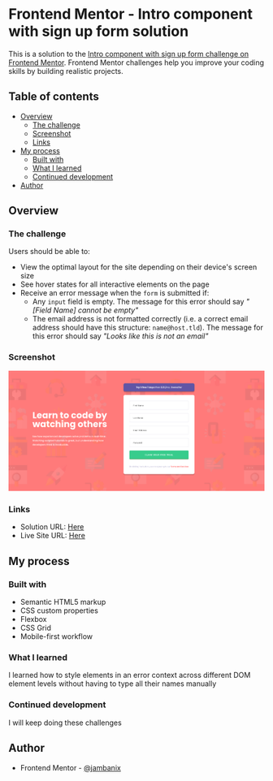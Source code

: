 # Frontend Mentor - Intro component with sign up form solution

This is a solution to the [Intro component with sign up form challenge on Frontend Mentor](https://www.frontendmentor.io/challenges/intro-component-with-signup-form-5cf91bd49edda32581d28fd1). Frontend Mentor challenges help you improve your coding skills by building realistic projects.

## Table of contents

- [Overview](#overview)
  - [The challenge](#the-challenge)
  - [Screenshot](#screenshot)
  - [Links](#links)
- [My process](#my-process)
  - [Built with](#built-with)
  - [What I learned](#what-i-learned)
  - [Continued development](#continued-development)
- [Author](#author)


## Overview

### The challenge

Users should be able to:

- View the optimal layout for the site depending on their device's screen size
- See hover states for all interactive elements on the page
- Receive an error message when the `form` is submitted if:
  - Any `input` field is empty. The message for this error should say _"[Field Name] cannot be empty"_
  - The email address is not formatted correctly (i.e. a correct email address should have this structure: `name@host.tld`). The message for this error should say _"Looks like this is not an email"_

### Screenshot

![](./preview.png)

### Links

- Solution URL: [Here](https://github.com/jambanix/frontendmentor_intro-component-with-signup-form)
- Live Site URL: [Here](https://jambanix.github.io/frontendmentor_intro-component-with-signup-form/)

## My process

### Built with

- Semantic HTML5 markup
- CSS custom properties
- Flexbox
- CSS Grid
- Mobile-first workflow

### What I learned

I learned how to style elements in an error context across different DOM element levels without having to type all their names manually


### Continued development

I will keep doing these challenges

## Author

- Frontend Mentor - [@jambanix](https://www.frontendmentor.io/profile/jambanix)
